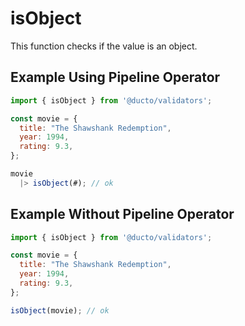 # isObject

This function checks if the value is an object.

## Example Using Pipeline Operator

```javascript
import { isObject } from '@ducto/validators';

const movie = {
  title: "The Shawshank Redemption",
  year: 1994,
  rating: 9.3,
};

movie
  |> isObject(#); // ok
```

## Example Without Pipeline Operator

```javascript
import { isObject } from '@ducto/validators';

const movie = {
  title: "The Shawshank Redemption",
  year: 1994,
  rating: 9.3,
};

isObject(movie); // ok
```
